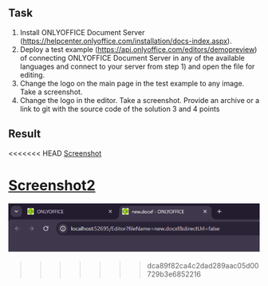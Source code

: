 ## Task

1) Install ONLYOFFICE Document Server (https://helpcenter.onlyoffice.com/installation/docs-index.aspx).
2) Deploy a test example (https://api.onlyoffice.com/editors/demopreview) of connecting ONLYOFFICE Document Server in any of the available languages and connect to your server from step 1) and open the file for editing.
3) Change the logo on the main page in the test example to any image. Take a screenshot.
4) Change the logo in the editor. Take a screenshot.
Provide an archive or a link to git with the source code of the solution 3 and 4 points


## Result

<<<<<<< HEAD
[Screenshot](Screenshot.PNG)

[Screenshot2](Screenshot2.PNG)
=======
![Screenshot](Screenshot.PNG)
>>>>>>> dca89f82ca4c2dad289aac05d00729b3e6852216

